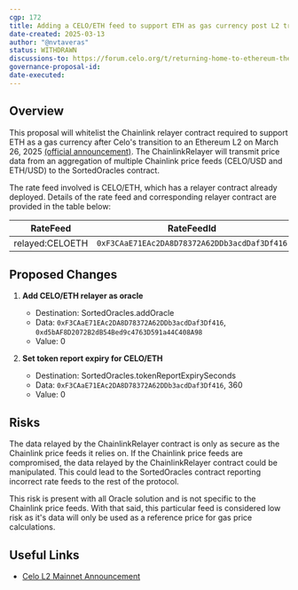```yaml
---
cgp: 172
title: Adding a CELO/ETH feed to support ETH as gas currency post L2 transition
date-created: 2025-03-13
author: "@nvtaveras"
status: WITHDRAWN
discussions-to: https://forum.celo.org/t/returning-home-to-ethereum-the-launch-of-celo-l2-mainnet
governance-proposal-id:
date-executed:
---
```


## Overview

This proposal will whitelist the Chainlink relayer contract required to support ETH as a gas currency after Celo's transition to an Ethereum L2 on March 26, 2025 [(official announcement)](https://forum.celo.org/t/returning-home-to-ethereum-the-launch-of-celo-l2-mainnet/10466). The ChainlinkRelayer will transmit price data from an aggregation of multiple Chainlink price feeds (CELO/USD and ETH/USD) to the SortedOracles contract.

The rate feed involved is CELO/ETH, which has a relayer contract already deployed. Details of the rate feed and corresponding relayer contract are provided in the table below:

| RateFeed        | RateFeedId                                   | Relayer Contract                                                                                                     |
| --------------- | -------------------------------------------- | -------------------------------------------------------------------------------------------------------------------- |
| relayed:CELOETH | `0xF3CAaE71EAc2DA8D78372A62DDb3acdDaf3Df416` | [0xd5bAF8D2072B2dB54Bed9c4763D591a44C408A98](https://celoscan.io/address/0xd5bAF8D2072B2dB54Bed9c4763D591a44C408A98) |

## Proposed Changes

1. **Add CELO/ETH relayer as oracle**

   - Destination: SortedOracles.addOracle
   - Data: `0xF3CAaE71EAc2DA8D78372A62DDb3acdDaf3Df416`, `0xd5bAF8D2072B2dB54Bed9c4763D591a44C408A98`
   - Value: 0

2. **Set token report expiry for CELO/ETH**

   - Destination: SortedOracles.tokenReportExpirySeconds
   - Data: `0xF3CAaE71EAc2DA8D78372A62DDb3acdDaf3Df416`, 360
   - Value: 0

## Risks

The data relayed by the ChainlinkRelayer contract is only as secure as the Chainlink price feeds it relies on. If the Chainlink price feeds are compromised, the data relayed by the ChainlinkRelayer contract could be manipulated. This could lead to the SortedOracles contract reporting incorrect rate feeds to the rest of the protocol.

This risk is present with all Oracle solution and is not specific to the Chainlink price feeds. With that said, this particular feed is considered low risk as it's data will only be used as a reference price for gas price calculations.

## Useful Links

- [Celo L2 Mainnet Announcement](https://forum.celo.org/t/returning-home-to-ethereum-the-launch-of-celo-l2-mainnet/10466)

